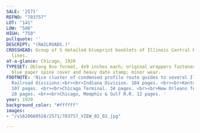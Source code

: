 ```yaml
---
SALE: '2571'
REFNO: "783757"
LOT: "141"
LOW: "500"
HIGH: "750"
pullquote: ''
DESCRIPT: "(RAILROADS.)"
CROSSHEAD: Group of 5 detailed blueprint booklets of Illinois Central Railroad Company
  lines.
at-a-glance: Chicago, 1920
TYPESET: Oblong 8vo format, 4x9 inches each; original wrappers fastened at left with
  blue paper spine cover and heavy date stamp; minor wear.
FOOTNOTE: 'Nice cluster of condensed profile route guides to several Illinois Central
  Railroad divisions:<br><br>Indiana Division. 104 pages. <br><br>Kentucky Division.
  107 pages. <br><br>Chicago Terminal. 34 pages. <br><br>New Orleans Terminal Division.
  28 pages. <br><br>Chicago, Memphis & Gulf R.R. 12 pages. '
year: 1920
background_color: "#ffffff"
images:
- "/v1620660528/2571/783757_VIEW_02_02.jpg"

---
```

